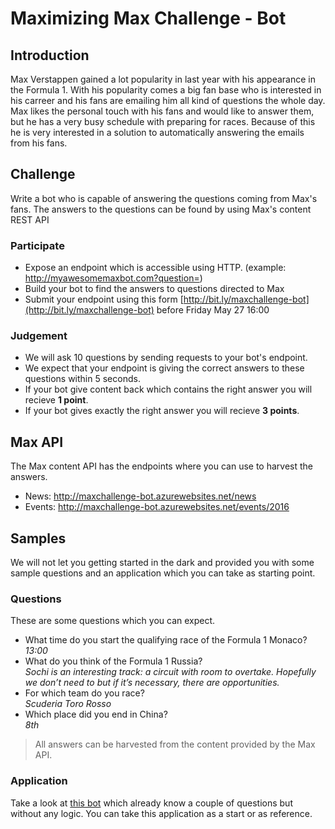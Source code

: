 # Maximizing Max Challenge - Bot

## Introduction
Max Verstappen gained a lot popularity in last year with his appearance in the Formula 1. With his popularity comes a big fan base who is interested in his carreer and his fans are emailing him all kind of questions the whole day.
Max likes the personal touch with his fans and would like to answer them, but he has a very busy schedule with preparing for races. Because of this he is very interested in a solution to automatically answering the emails from his fans.

## Challenge
Write a bot who is capable of answering the questions coming from Max's fans. The answers to the questions can be found by using Max's content REST API 

### Participate
- Expose an endpoint which is accessible using HTTP. (example: http://myawesomemaxbot.com?question=)
- Build your bot to find the answers to questions directed to Max
- Submit your endpoint using this form [http://bit.ly/maxchallenge-bot](http://bit.ly/maxchallenge-bot) before Friday May 27 16:00 

### Judgement
- We will ask 10 questions by sending requests to your bot's endpoint.
- We expect that your endpoint is giving the correct answers to these questions within 5 seconds.
- If your bot give content back which contains the right answer you will recieve __1 point__.
- If your bot gives exactly the right answer you will recieve __3 points__.

## Max API
The Max content API has the endpoints where you can use to harvest the answers.
- News: http://maxchallenge-bot.azurewebsites.net/news
- Events: http://maxchallenge-bot.azurewebsites.net/events/2016

## Samples
We will not let you getting started in the dark and provided you with some sample questions and an application which you can take as starting point.

### Questions
These are some questions which you can expect.

- What time do you start the qualifying race of the Formula 1 Monaco?  
  _13:00_
- What do you think of the Formula 1 Russia?  
  _Sochi is an interesting track: a circuit with room to overtake. Hopefully we don’t need to but if it’s necessary, there are opportunities._
- For which team do you race?  
  _Scuderia Toro Rosso_
- Which place did you end in China?  
  _8th_

> All answers can be harvested from the content provided by the Max API. 

### Application
Take a look at [this bot](https://github.com/exactsoftware/maxbotchallenge-sample) which already know a couple of questions but without any logic. You can take this application as a start or as reference.
